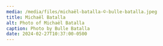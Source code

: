 ```yaml
---
media: /media/files/michaël-batalla-©-bulle-batalla.jpeg
title: Michaël Batalla
alt: Photo of Michaël Batalla
caption: Photo by Bulle Batalla
date: 2024-02-27T10:37:00-0500
---
```

